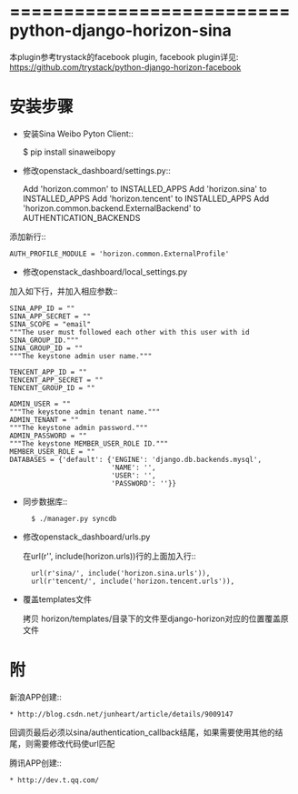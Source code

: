 ==========================
python-django-horizon-sina
==========================

本plugin参考trystack的facebook plugin, facebook plugin详见:
https://github.com/trystack/python-django-horizon-facebook

安装步骤
=========

* 安装Sina Weibo Pyton Client::

    $ pip install sinaweibopy

* 修改openstack_dashboard/settings.py::

    Add 'horizon.common' to INSTALLED_APPS
    Add 'horizon.sina' to INSTALLED_APPS
    Add 'horizon.tencent' to INSTALLED_APPS
    Add 'horizon.common.backend.ExternalBackend' to AUTHENTICATION_BACKENDS

添加新行::

    AUTH_PROFILE_MODULE = 'horizon.common.ExternalProfile'

* 修改openstack_dashboard/local_settings.py

加入如下行，并加入相应参数::

    SINA_APP_ID = ""
    SINA_APP_SECRET = ""
    SINA_SCOPE = "email"
    """The user must followed each other with this user with id SINA_GROUP_ID."""
    SINA_GROUP_ID = ""
    """The keystone admin user name."""

    TENCENT_APP_ID = ""
    TENCENT_APP_SECRET = ""
    TENCENT_GROUP_ID = ""

    ADMIN_USER = ""
    """The keystone admin tenant name."""
    ADMIN_TENANT = ""
    """The keystone admin password."""
    ADMIN_PASSWORD = ""
    """The keystone MEMBER_USER_ROLE ID."""
    MEMBER_USER_ROLE = ""
    DATABASES = {'default': {'ENGINE': 'django.db.backends.mysql',
                             'NAME': '',
                             'USER': '',
                             'PASSWORD': ''}}

* 同步数据库::

        $ ./manager.py syncdb

* 修改openstack_dashboard/urls.py

    在url(r'', include(horizon.urls))行的上面加入行::

        url(r'sina/', include('horizon.sina.urls')),
        url(r'tencent/', include('horizon.tencent.urls')),

* 覆盖templates文件

    拷贝 horizon/templates/目录下的文件至django-horizon对应的位置覆盖原文件

附
===

新浪APP创建::
    
    * http://blog.csdn.net/junheart/article/details/9009147

回调页最后必须以sina/authentication_callback结尾，如果需要使用其他的结尾，则需要修改代码使url匹配

腾讯APP创建::

    * http://dev.t.qq.com/
